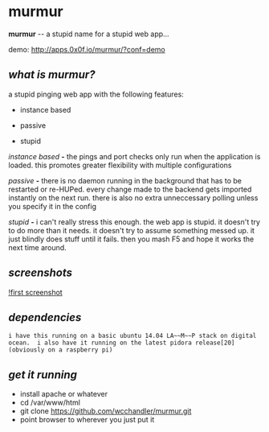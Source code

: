 murmur
======

**murmur** -- a stupid name for a stupid web app...

demo: http://apps.0x0f.io/murmur/?conf=demo

## *what is murmur?*
a stupid pinging web app with the following features:

* instance based

* passive

* stupid

*instance based*
    **-** the pings and port checks only run when the application is loaded.  this promotes greater flexibility with multiple configurations

*passive*
    **-** there is no daemon running in the background that has to be restarted or re-HUPed.  every change made to the backend gets imported instantly on the next run.  there is also no extra unneccessary polling unless you specify it in the config

*stupid*
    **-** i can't really stress this enough.  the web app is stupid.  it doesn't try to do more than it needs.  it doesn't try to assume something messed up.  it just blindly does stuff until it fails.  then you mash F5 and hope it works the next time around.

## *screenshots*
[!first screenshot](https://i.imgur.com/ambQS4G.png "first demo screenshot")

## *dependencies*
    i have this running on a basic ubuntu 14.04 LA~~M~~P stack on digital ocean.  i also have it running on the latest pidora release[20] (obviously on a raspberry pi)

## *get it running*
* install apache or whatever
* cd /var/www/html
* git clone https://github.com/wcchandler/murmur.git
* point browser to wherever you just put it




